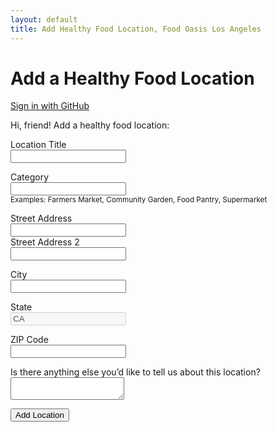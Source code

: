 ```yaml
---
layout: default
title: Add Healthy Food Location, Food Oasis Los Angeles
---
```


<h1>Add a Healthy Food Location</h1>

<!--
Before sign in
-->
<section id="loginSection">  
  <p>
    <a class="action" id="login" href="https://github.com/login/oauth/authorize?client_id=7ebf83bd679d38d56577&amp;scope=public_repo">Sign in with GitHub</a>        
  </p>
</section>

<!--
After sign in
-->
<section id="inputSection" class="hidden">
  <form id="addForm">
    <p>
      <span class="label">Hi, <span id="userNameSpan">friend</span>! Add a healthy food location:</span>
    </p>
    <p>
      <label>
        Location Title<br />
        <input type="text" id="locationTitle" />
      </label>
    </p>
    <p>
      <label>
        Category<br />
        <input type="text" id="locationCategory" /><br />
        <small>Examples: Farmers Market, Community Garden, Food Pantry, Supermarket</small>
        <!--
        <select id="locationCategory">
          <option value="other">Other</option>
          <option value="farmers-market">Farmer’s Market</option>
          <option value="community-garden">Community Garden</option>
          <option value="food-pantry">Food Pantry</option>
          <option value="supermarket">Supermarket</option>
        </select>
        -->
      </label>
    </p>
    <p>
      <label>
        Street Address<br />
        <input type="text" id="locationAddress1" />
      </label><br />
      <label>
        Street Address 2<br />
        <input type="text" id="locationAddress2" />
      </label>
    </p>
    <p>
      <label>
        City<br />
        <input type="text" id="locationCity" />
      </label>
    </p>
    <p>
      State<br />
      <input type="text" value="CA" disabled />
    </p>
    <p>
      <label>
        ZIP Code<br />
        <input type="text" id="locationZip" />
      </label>
    </p>
    <p>
      <label>
        Is there anything else you’d like to tell us about this location?<br />
        <textarea id="userText"></textarea>
      </label>
    </p>
    <p class="action">
      <button type="submit" id="submit">Add Location</button>
    </p>
  </form>
</section>

<section class="success hidden" role="status" id="messageSection">      
</section>

<script src="/assets/js/github-backend.js"></script>
